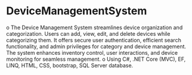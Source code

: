# DeviceManagementSystem
 o The Device Management System streamlines device organization and
    categorization. Users can add, view, edit, and delete devices while
    categorizing them. It offers secure user authentication, efficient search
    functionality, and admin privileges for category and device management.
    The system enhances inventory control, user interactions, and device
    monitoring for seamless management.
o Using C#, .NET Core (MVC), EF, LINQ, HTML, CSS, bootstrap,
  SQL Server database.
